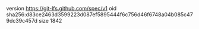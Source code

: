 version https://git-lfs.github.com/spec/v1
oid sha256:d83ce2463d3599223d087ef5895444f6c756d46f6748a04b085c479dc39c457d
size 1842
